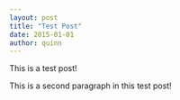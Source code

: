 ```yaml
---
layout: post
title: "Test Post"
date: 2015-01-01
author: quinn
---
```


This is a test post!

This is a second paragraph in this test post!

